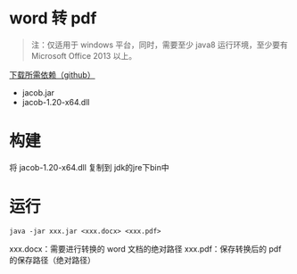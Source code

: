 # word 转 pdf

> 注：仅适用于 windows 平台，同时，需要至少 java8 运行环境，至少要有 Microsoft Office 2013 以上。

[下载所需依赖（github）](https://github.com/freemansoft/jacob-project/releases/tag/Root_B-1_20)

* jacob.jar
* jacob-1.20-x64.dll

# 构建

将 jacob-1.20-x64.dll 复制到 jdk的jre下bin中

# 运行

```
java -jar xxx.jar <xxx.docx> <xxx.pdf>
```
xxx.docx：需要进行转换的 word 文档的绝对路径
xxx.pdf：保存转换后的 pdf 的保存路径（绝对路径）
